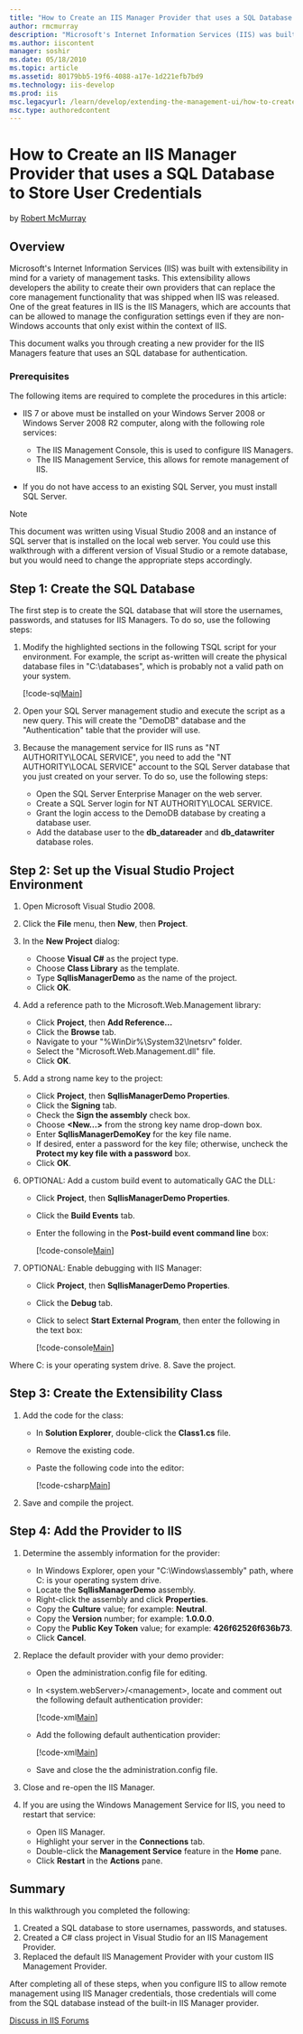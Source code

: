 ```yaml
---
title: "How to Create an IIS Manager Provider that uses a SQL Database to Store User Credentials | Microsoft Docs"
author: rmcmurray
description: "Microsoft's Internet Information Services (IIS) was built with extensibility in mind for a variety of management tasks. This extensibility allows developers..."
ms.author: iiscontent
manager: soshir
ms.date: 05/18/2010
ms.topic: article
ms.assetid: 80179bb5-19f6-4088-a17e-1d221efb7bd9
ms.technology: iis-develop
ms.prod: iis
msc.legacyurl: /learn/develop/extending-the-management-ui/how-to-create-an-iis-manager-provider-that-uses-a-sql-database-to-store-user-credentials
msc.type: authoredcontent
---
```

How to Create an IIS Manager Provider that uses a SQL Database to Store User Credentials
====================
by [Robert McMurray](https://github.com/rmcmurray)

## Overview

Microsoft's Internet Information Services (IIS) was built with extensibility in mind for a variety of management tasks. This extensibility allows developers the ability to create their own providers that can replace the core management functionality that was shipped when IIS was released. One of the great features in IIS is the IIS Managers, which are accounts that can be allowed to manage the configuration settings even if they are non-Windows accounts that only exist within the context of IIS.

This document walks you through creating a new provider for the IIS Managers feature that uses an SQL database for authentication.

### Prerequisites

The following items are required to complete the procedures in this article:

- IIS 7 or above must be installed on your Windows Server 2008 or Windows Server 2008 R2 computer, along with the following role services: 

    - The IIS Management Console, this is used to configure IIS Managers.
    - The IIS Management Service, this allows for remote management of IIS.
- If you do not have access to an existing SQL Server, you must install SQL Server.

> [!NOTE]
> This document was written using Visual Studio 2008 and an instance of SQL server that is installed on the local web server. You could use this walkthrough with a different version of Visual Studio or a remote database, but you would need to change the appropriate steps accordingly.

## Step 1: Create the SQL Database

The first step is to create the SQL database that will store the usernames, passwords, and statuses for IIS Managers. To do so, use the following steps:

1. Modify the highlighted sections in the following TSQL script for your environment. For example, the script as-written will create the physical database files in "C:\databases", which is probably not a valid path on your system.

    [!code-sql[Main](how-to-create-an-iis-manager-provider-that-uses-a-sql-database-to-store-user-credentials/samples/sample1.sql)]
2. Open your SQL Server management studio and execute the script as a new query. This will create the "DemoDB" database and the "Authentication" table that the provider will use.
3. Because the management service for IIS runs as "NT AUTHORITY\LOCAL SERVICE", you need to add the "NT AUTHORITY\LOCAL SERVICE" account to the SQL Server database that you just created on your server. To do so, use the following steps: 

    - Open the SQL Server Enterprise Manager on the web server.
    - Create a SQL Server login for NT AUTHORITY\LOCAL SERVICE.
    - Grant the login access to the DemoDB database by creating a database user.
    - Add the database user to the **db\_datareader** and **db\_datawriter** database roles.

## Step 2: Set up the Visual Studio Project Environment

1. Open Microsoft Visual Studio 2008.
2. Click the **File** menu, then **New**, then **Project**.
3. In the **New Project** dialog: 

    - Choose **Visual C#** as the project type.
    - Choose **Class Library** as the template.
    - Type **SqlIisManagerDemo** as the name of the project.
    - Click **OK**.
4. Add a reference path to the Microsoft.Web.Management library: 

    - Click **Project**, then **Add Reference...**
    - Click the **Browse** tab.
    - Navigate to your "%WinDir%\System32\Inetsrv" folder.
    - Select the "Microsoft.Web.Management.dll" file.
    - Click **OK**.
5. Add a strong name key to the project: 

    - Click **Project**, then **SqlIisManagerDemo Properties**.
    - Click the **Signing** tab.
    - Check the **Sign the assembly** check box.
    - Choose **&lt;New...&gt;** from the strong key name drop-down box.
    - Enter **SqlIisManagerDemoKey** for the key file name.
    - If desired, enter a password for the key file; otherwise, uncheck the **Protect my key file with a password** box.
    - Click **OK**.
6. OPTIONAL: Add a custom build event to automatically GAC the DLL: 

    - Click **Project**, then **SqlIisManagerDemo Properties**.
    - Click the **Build Events** tab.
    - Enter the following in the **Post-build event command line** box:  

        [!code-console[Main](how-to-create-an-iis-manager-provider-that-uses-a-sql-database-to-store-user-credentials/samples/sample2.cmd)]
7. OPTIONAL: Enable debugging with IIS Manager: 

    - Click **Project**, then **SqlIisManagerDemo Properties**.
    - Click the **Debug** tab.
    - Click to select **Start External Program**, then enter the following in the text box:  

        [!code-console[Main](how-to-create-an-iis-manager-provider-that-uses-a-sql-database-to-store-user-credentials/samples/sample3.cmd)]
  
 Where C: is your operating system drive.
8. Save the project.

## Step 3: Create the Extensibility Class

1. Add the code for the class: 

    - In **Solution Explorer**, double-click the **Class1.cs** file.
    - Remove the existing code.
    - Paste the following code into the editor: 

        [!code-csharp[Main](how-to-create-an-iis-manager-provider-that-uses-a-sql-database-to-store-user-credentials/samples/sample4.cs)]
2. Save and compile the project.

## Step 4: Add the Provider to IIS

1. Determine the assembly information for the provider: 

    - In Windows Explorer, open your "C:\Windows\assembly" path, where C: is your operating system drive.
    - Locate the **SqlIisManagerDemo** assembly.
    - Right-click the assembly and click **Properties**.
    - Copy the **Culture** value; for example: **Neutral**.
    - Copy the **Version** number; for example: **1.0.0.0**.
    - Copy the **Public Key Token** value; for example: **426f62526f636b73**.
    - Click **Cancel**.
2. Replace the default provider with your demo provider: 

    - Open the administration.config file for editing.
    - In &lt;system.webServer&gt;/&lt;management&gt;, locate and comment out the following default authentication provider: 

        [!code-xml[Main](how-to-create-an-iis-manager-provider-that-uses-a-sql-database-to-store-user-credentials/samples/sample5.xml)]
    - Add the following default authentication provider: 

        [!code-xml[Main](how-to-create-an-iis-manager-provider-that-uses-a-sql-database-to-store-user-credentials/samples/sample6.xml)]
    - Save and close the the administration.config file.
3. Close and re-open the IIS Manager.
4. If you are using the Windows Management Service for IIS, you need to restart that service: 

    - Open IIS Manager.
    - Highlight your server in the **Connections** tab.
    - Double-click the **Management Service** feature in the **Home** pane.
    - Click **Restart** in the **Actions** pane.

## Summary

In this walkthrough you completed the following:

1. Created a SQL database to store usernames, passwords, and statuses.
2. Created a C# class project in Visual Studio for an IIS Management Provider.
3. Replaced the default IIS Management Provider with your custom IIS Management Provider.

After completing all of these steps, when you configure IIS to allow remote management using IIS Manager credentials, those credentials will come from the SQL database instead of the built-in IIS Manager provider.
  
  
[Discuss in IIS Forums](https://forums.iis.net/1041.aspx)